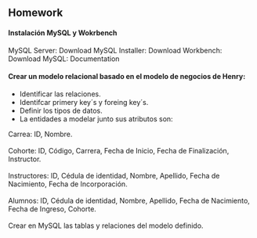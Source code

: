 ## Homework
#### Instalación MySQL y Wokrbench
MySQL Server: Download
MySQL Installer: Download
Workbench: Download
MySQL: Documentation

#### Crear un modelo relacional basado en el modelo de negocios de Henry:

- Identificar las relaciones.
- Identifcar primery key´s y foreing key´s.
- Definir los tipos de datos.
- La entidades a modelar junto sus atributos son:

Carrea: ID, Nombre.<br><br>
Cohorte: ID, Código, Carrera, Fecha de Inicio, Fecha de Finalización, Instructor.<br><br>
Instructores: ID, Cédula de identidad, Nombre, Apellido, Fecha de Nacimiento, Fecha de Incorporación.<br><br>
Alumnos: ID, Cédula de identidad, Nombre, Apellido, Fecha de Nacimiento, Fecha de Ingreso, Cohorte.<br><br>
Crear en MySQL las tablas y relaciones del modelo definido.
